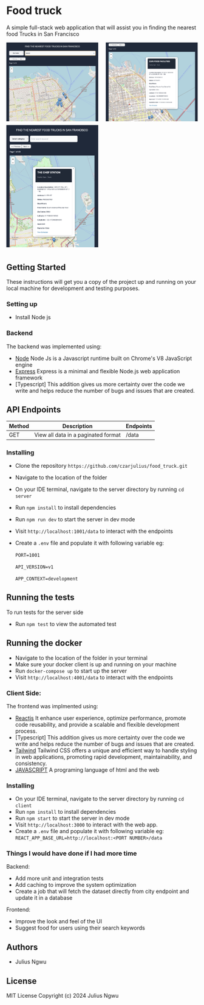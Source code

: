 # Food truck

A simple full-stack web application that will assist you in finding the nearest food Trucks in San Francisco

<div style="display: flex; justify-content: space-between; flex-wrap: wrap;">
  <img src="/normal.png" style="width: 48%; height: auto; margin-bottom: 10px;">
  <img src="/desktop.png" style="width: 48%; height: auto; margin-bottom: 10px;">
</div>

<div style="display: flex; justify-content: space-between; flex-wrap: wrap;">
  <img src="/tablet.png" style="width: 48%; height: auto; margin-bottom: 10px;">
</div>

## Getting Started

These instructions will get you a copy of the project up and running on your local machine for development and testing purposes.

### Setting up

- Install Node js

### Backend

The backend was implemented using:

- [Node](https://nodejs.org/en/) Node Js is a Javascript runtime built on Chrome's V8 JavaScript engine
- [Express](https://expressjs.com/) Express is a minimal and flexible Node.js web application framework
- [Typescript] This addition gives us more certainty over the code we write and helps reduce the number of bugs and issues that are created.

## API Endpoints

| Method | Description                         | Endpoints |
| ------ | ----------------------------------- | --------- |
| GET    | View all data in a paginated format | /data     |

### Installing

- Clone the repository `https://github.com/czarjulius/food_truck.git`
- Navigate to the location of the folder
- On your IDE terminal, navigate to the server directory by running `cd server`
- Run `npm install` to install dependencies
- Run `npm run dev` to start the server in dev mode
- Visit `http://localhost:1001/data` to interact with the endpoints
- Create a `.env` file and populate it with following variable eg:

  `PORT=1001`

  `API_VERSION=v1`

  `APP_CONTEXT=development`

## Running the tests

To run tests for the server side

- Run `npm test` to view the automated test

## Running the docker

- Navigate to the location of the folder in your terminal
- Make sure your docker client is up and running on your machine
- Run `docker-compose up` to start up the server
- Visit `http://localhost:4001/data` to interact with the endpoints

### Client Side:

The frontend was implmented using:

- [Reactjs](https://legacy.reactjs.org/) It enhance user experience, optimize performance, promote code reusability, and provide a scalable and flexible development process.
- [Typescript] This addition gives us more certainty over the code we write and helps reduce the number of bugs and issues that are created.
- [Tailwind](https://tailwindcss.com/) Tailwind CSS offers a unique and efficient way to handle styling in web applications, promoting rapid development, maintainability, and consistency.
- [JAVASCRIPT](https://www.javascript.com/) A programing language of html and the web

### Installing

- On your IDE terminal, navigate to the server directory by running `cd client`
- Run `npm install` to install dependencies
- Run `npm start` to start the server in dev mode
- Visit `http://localhost:3000` to interact with the web app.
- Create a `.env` file and populate it with following variable eg:
  `REACT_APP_BASE_URL=http://localhost:<PORT NUMBER>/data`

### Things I would have done if I had more time

Backend:

- Add more unit and integration tests
- Add caching to improve the system optimization
- Create a job that will fetch the dataset directly from city endpoint and update it in a database

Frontend:

- Improve the look and feel of the UI
- Suggest food for users using their search keywords

## Authors

- Julius Ngwu

## License

MIT License
Copyright (c) 2024 Julius Ngwu
